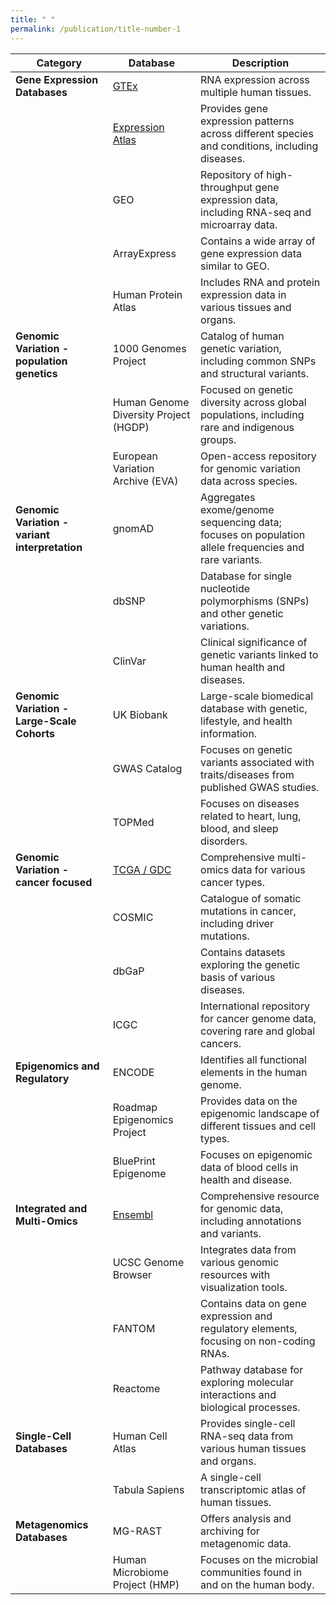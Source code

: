 ```yaml
---
title: " "
permalink: /publication/title-number-1
---
```

| Category                                | Database                           | Description                                                                                     |
|-----------------------------------------|------------------------------------|-------------------------------------------------------------------------------------------------|
| **Gene Expression Databases**           | [GTEx](../publication/GTEx)       | RNA expression across multiple human tissues.                                                  |
|                                         | [Expression Atlas](../publication/EAtlas) | Provides gene expression patterns across different species and conditions, including diseases. |
|                                         | GEO                               | Repository of high-throughput gene expression data, including RNA-seq and microarray data.     |
|                                         | ArrayExpress                      | Contains a wide array of gene expression data similar to GEO.                                  |
|                                         | Human Protein Atlas               | Includes RNA and protein expression data in various tissues and organs.                        |
| **Genomic Variation - population genetics** | 1000 Genomes Project             | Catalog of human genetic variation, including common SNPs and structural variants.             |
|                                         | Human Genome Diversity Project (HGDP) | Focused on genetic diversity across global populations, including rare and indigenous groups.  |
|                                         | European Variation Archive (EVA)  | Open-access repository for genomic variation data across species.                              |
| **Genomic Variation - variant interpretation** | gnomAD                          | Aggregates exome/genome sequencing data; focuses on population allele frequencies and rare variants. |
|                                         | dbSNP                             | Database for single nucleotide polymorphisms (SNPs) and other genetic variations.              |
|                                         | ClinVar                           | Clinical significance of genetic variants linked to human health and diseases.                |
| **Genomic Variation - Large-Scale Cohorts** | UK Biobank                       | Large-scale biomedical database with genetic, lifestyle, and health information.               |
|                                         | GWAS Catalog                      | Focuses on genetic variants associated with traits/diseases from published GWAS studies.       |
|                                         | TOPMed                            | Focuses on diseases related to heart, lung, blood, and sleep disorders.                        |
| **Genomic Variation - cancer focused**  | [TCGA / GDC](../publication/GDC)  | Comprehensive multi-omics data for various cancer types.                                       |
|                                         | COSMIC                            | Catalogue of somatic mutations in cancer, including driver mutations.                          |
|                                         | dbGaP                             | Contains datasets exploring the genetic basis of various diseases.                             |
|                                         | ICGC                              | International repository for cancer genome data, covering rare and global cancers.             |
| **Epigenomics and Regulatory**          | ENCODE                            | Identifies all functional elements in the human genome.                                        |
|                                         | Roadmap Epigenomics Project       | Provides data on the epigenomic landscape of different tissues and cell types.                 |
|                                         | BluePrint Epigenome               | Focuses on epigenomic data of blood cells in health and disease.                               |
| **Integrated and Multi-Omics**          | [Ensembl](../publication/Ensembl)  | Comprehensive resource for genomic data, including annotations and variants.                   |
|                                         | UCSC Genome Browser               | Integrates data from various genomic resources with visualization tools.                       |
|                                         | FANTOM                            | Contains data on gene expression and regulatory elements, focusing on non-coding RNAs.         |
|                                         | Reactome                          | Pathway database for exploring molecular interactions and biological processes.                |
| **Single-Cell Databases**               | Human Cell Atlas                  | Provides single-cell RNA-seq data from various human tissues and organs.                       |
|                                         | Tabula Sapiens                    | A single-cell transcriptomic atlas of human tissues.                                           |
| **Metagenomics Databases**              | MG-RAST                           | Offers analysis and archiving for metagenomic data.                                            |
|                                         | Human Microbiome Project (HMP)    | Focuses on the microbial communities found in and on the human body.                           |

